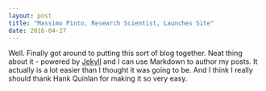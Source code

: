 ```yaml
---
layout: post
title: "Massimo Pinto, Research Scientist, Launches Site"
date: 2016-04-27
---
```


Well. Finally got around to putting this sort of blog together. Neat thing about it - powered by [Jekyll](http://jekyllrb.com) and I can use Markdown to author my posts. It actually is a lot easier than I thought it was going to be. And I think I really should thank Hank Quinlan for making it so very easy. 
